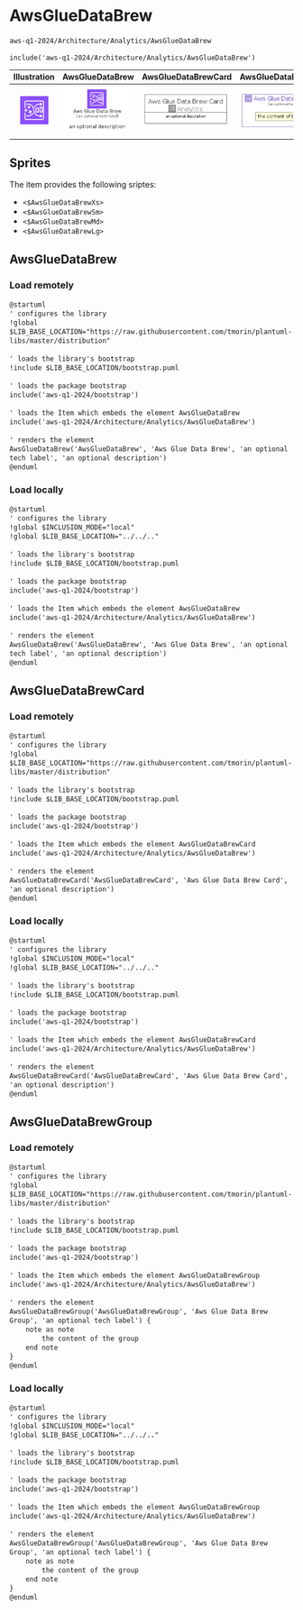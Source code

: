 # AwsGlueDataBrew


```text
aws-q1-2024/Architecture/Analytics/AwsGlueDataBrew
```

```text
include('aws-q1-2024/Architecture/Analytics/AwsGlueDataBrew')
```



| Illustration | AwsGlueDataBrew | AwsGlueDataBrewCard | AwsGlueDataBrewGroup |
| :---: | :---: | :---: | :---: |
| ![illustration for Illustration](../../../aws-q1-2024/Architecture/Analytics/AwsGlueDataBrew.png) | ![illustration for AwsGlueDataBrew](../../../aws-q1-2024/Architecture/Analytics/AwsGlueDataBrew.Local.png) | ![illustration for AwsGlueDataBrewCard](../../../aws-q1-2024/Architecture/Analytics/AwsGlueDataBrewCard.Local.png) | ![illustration for AwsGlueDataBrewGroup](../../../aws-q1-2024/Architecture/Analytics/AwsGlueDataBrewGroup.Local.png) |



## Sprites
The item provides the following sriptes:

- `<$AwsGlueDataBrewXs>`
- `<$AwsGlueDataBrewSm>`
- `<$AwsGlueDataBrewMd>`
- `<$AwsGlueDataBrewLg>`





## AwsGlueDataBrew

### Load remotely
```plantuml
@startuml
' configures the library
!global $LIB_BASE_LOCATION="https://raw.githubusercontent.com/tmorin/plantuml-libs/master/distribution"

' loads the library's bootstrap
!include $LIB_BASE_LOCATION/bootstrap.puml

' loads the package bootstrap
include('aws-q1-2024/bootstrap')

' loads the Item which embeds the element AwsGlueDataBrew
include('aws-q1-2024/Architecture/Analytics/AwsGlueDataBrew')

' renders the element
AwsGlueDataBrew('AwsGlueDataBrew', 'Aws Glue Data Brew', 'an optional tech label', 'an optional description')
@enduml
```

### Load locally
```plantuml
@startuml
' configures the library
!global $INCLUSION_MODE="local"
!global $LIB_BASE_LOCATION="../../.."

' loads the library's bootstrap
!include $LIB_BASE_LOCATION/bootstrap.puml

' loads the package bootstrap
include('aws-q1-2024/bootstrap')

' loads the Item which embeds the element AwsGlueDataBrew
include('aws-q1-2024/Architecture/Analytics/AwsGlueDataBrew')

' renders the element
AwsGlueDataBrew('AwsGlueDataBrew', 'Aws Glue Data Brew', 'an optional tech label', 'an optional description')
@enduml
```

## AwsGlueDataBrewCard

### Load remotely
```plantuml
@startuml
' configures the library
!global $LIB_BASE_LOCATION="https://raw.githubusercontent.com/tmorin/plantuml-libs/master/distribution"

' loads the library's bootstrap
!include $LIB_BASE_LOCATION/bootstrap.puml

' loads the package bootstrap
include('aws-q1-2024/bootstrap')

' loads the Item which embeds the element AwsGlueDataBrewCard
include('aws-q1-2024/Architecture/Analytics/AwsGlueDataBrew')

' renders the element
AwsGlueDataBrewCard('AwsGlueDataBrewCard', 'Aws Glue Data Brew Card', 'an optional description')
@enduml
```

### Load locally
```plantuml
@startuml
' configures the library
!global $INCLUSION_MODE="local"
!global $LIB_BASE_LOCATION="../../.."

' loads the library's bootstrap
!include $LIB_BASE_LOCATION/bootstrap.puml

' loads the package bootstrap
include('aws-q1-2024/bootstrap')

' loads the Item which embeds the element AwsGlueDataBrewCard
include('aws-q1-2024/Architecture/Analytics/AwsGlueDataBrew')

' renders the element
AwsGlueDataBrewCard('AwsGlueDataBrewCard', 'Aws Glue Data Brew Card', 'an optional description')
@enduml
```

## AwsGlueDataBrewGroup

### Load remotely
```plantuml
@startuml
' configures the library
!global $LIB_BASE_LOCATION="https://raw.githubusercontent.com/tmorin/plantuml-libs/master/distribution"

' loads the library's bootstrap
!include $LIB_BASE_LOCATION/bootstrap.puml

' loads the package bootstrap
include('aws-q1-2024/bootstrap')

' loads the Item which embeds the element AwsGlueDataBrewGroup
include('aws-q1-2024/Architecture/Analytics/AwsGlueDataBrew')

' renders the element
AwsGlueDataBrewGroup('AwsGlueDataBrewGroup', 'Aws Glue Data Brew Group', 'an optional tech label') {
    note as note
        the content of the group
    end note
}
@enduml
```

### Load locally
```plantuml
@startuml
' configures the library
!global $INCLUSION_MODE="local"
!global $LIB_BASE_LOCATION="../../.."

' loads the library's bootstrap
!include $LIB_BASE_LOCATION/bootstrap.puml

' loads the package bootstrap
include('aws-q1-2024/bootstrap')

' loads the Item which embeds the element AwsGlueDataBrewGroup
include('aws-q1-2024/Architecture/Analytics/AwsGlueDataBrew')

' renders the element
AwsGlueDataBrewGroup('AwsGlueDataBrewGroup', 'Aws Glue Data Brew Group', 'an optional tech label') {
    note as note
        the content of the group
    end note
}
@enduml
```

